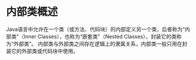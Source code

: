# 内部类概述
Java语言中允许在一个类（或方法、代码块）的内部定义另一个类，后者称为“内部类”（Inner
Classes），也称为“嵌套类”（Nested Classes），封装它的类称为“外部类”。
内部类与外部类之间存在逻辑上的隶属关系，内部类一般只用在封装它的外部类或代码块中使用。